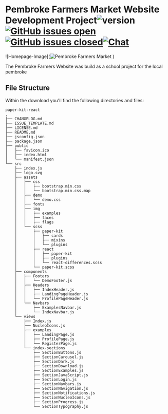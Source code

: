 # Pembroke Farmers Market Website Development Project![version](https://img.shields.io/badge/version-1.0-blue.svg) [![GitHub issues open](https://img.shields.io/github/issues/NigelTheTarnished/Pembroke-Farmers-Market-Main.svg?maxAge=2592000)](https://github.com/NigelTheTarnished/Pembroke-Farmers-Market-Main/issues?q=is%3Aissue%20state%3Aopen) [![GitHub issues closed](https://img.shields.io/github/issues-closed-raw/NigelTheTarnished/Pembroke-Farmers-Market-Main.svg?maxAge=2592000)](https://github.com/NigelTheTarnished/Pembroke-Farmers-Market-Main/issues?q=is%3Aissue%20state%3Aclosed)[![Chat](https://img.shields.io/badge/chat-on%20discord-7289da.svg)](https://discord.gg/E4aHAQy)

![Homepage-Image](![Pembroke Farmers Market](https://raw.githubusercontent.com/NigelTheTarnished/Pembroke-Farmers-Market-Main/main/assets/images/Homepage.png)
)

The Pembroke Farmers Website was build as a school project for the local pembroke 

## File Structure

Within the download you'll find the following directories and files:

```
paper-kit-react
.
├── CHANGELOG.md
├── ISSUE_TEMPLATE.md
├── LICENSE.md
├── README.md
├── jsconfig.json
├── package.json
├── public
│   ├── favicon.ico
│   ├── index.html
│   └── manifest.json
└── src
    ├── index.js
    ├── logo.svg
    ├── assets
    │   ├── css
    │   │   ├── bootstrap.min.css
    │   │   └── bootstrap.min.css.map
    │   ├── demo
    │   │   └── demo.css
    │   ├── fonts
    │   ├── img
    │   │   ├── examples
    │   │   ├── faces
    │   │   ├── flags
    │   └── scss
    │       ├── paper-kit
    │       │   ├── cards
    │       │   ├── mixins
    │       │   └── plugins
    │       ├── react
    │       │   ├── paper-kit
    │       │   ├── plugins
    │       │   └── react-differences.scss
    │       └── paper-kit.scss
    ├── components
    │   ├── Footers
    │   │   └── DemoFooter.js
    │   ├── Headers
    │   │   ├── IndexHeader.js
    │   │   ├── LandingPageHeader.js
    │   │   └── ProfilePageHeader.js
    │   └── Navbars
    │       ├── ExamplesNavbar.js
    │       └── IndexNavbar.js
    └── views
        ├── Index.js
        ├── NucleoIcons.js
        ├── examples
        │   ├── LandingPage.js
        │   ├── ProfilePage.js
        │   └── RegisterPage.js
        └── index-sections
            ├── SectionButtons.js
            ├── SectionCarousel.js
            ├── SectionDark.js
            ├── SectionDownload.js
            ├── SectionExamples.js
            ├── SectionJavaScript.js
            ├── SectionLogin.js
            ├── SectionNavbars.js
            ├── SectionNavigation.js
            ├── SectionNotifications.js
            ├── SectionNucleoIcons.js
            ├── SectionProgress.js
            └── SectionTypography.js
```